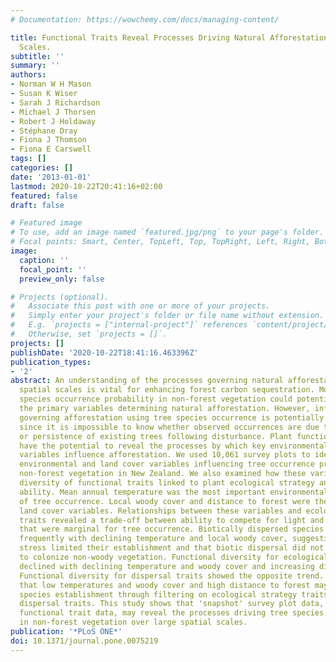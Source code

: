 ```yaml
---
# Documentation: https://wowchemy.com/docs/managing-content/

title: Functional Traits Reveal Processes Driving Natural Afforestation at Large Spatial
  Scales.
subtitle: ''
summary: ''
authors:
- Norman W H Mason
- Susan K Wiser
- Sarah J Richardson
- Michael J Thorsen
- Robert J Holdaway
- Stéphane Dray
- Fiona J Thomson
- Fiona E Carswell
tags: []
categories: []
date: '2013-01-01'
lastmod: 2020-10-22T20:41:16+02:00
featured: false
draft: false

# Featured image
# To use, add an image named `featured.jpg/png` to your page's folder.
# Focal points: Smart, Center, TopLeft, Top, TopRight, Left, Right, BottomLeft, Bottom, BottomRight.
image:
  caption: ''
  focal_point: ''
  preview_only: false

# Projects (optional).
#   Associate this post with one or more of your projects.
#   Simply enter your project's folder or file name without extension.
#   E.g. `projects = ["internal-project"]` references `content/project/deep-learning/index.md`.
#   Otherwise, set `projects = []`.
projects: []
publishDate: '2020-10-22T18:41:16.463396Z'
publication_types:
- '2'
abstract: An understanding of the processes governing natural afforestation over large
  spatial scales is vital for enhancing forest carbon sequestration. Models of tree
  species occurrence probability in non-forest vegetation could potentially identify
  the primary variables determining natural afforestation. However, inferring processes
  governing afforestation using tree species occurrence is potentially problematic,
  since it is impossible to know whether observed occurrences are due to recruitment
  or persistence of existing trees following disturbance. Plant functional traits
  have the potential to reveal the processes by which key environmental and land cover
  variables influence afforestation. We used 10,061 survey plots to identify the primary
  environmental and land cover variables influencing tree occurrence probability in
  non-forest vegetation in New Zealand. We also examined how these variables influenced
  diversity of functional traits linked to plant ecological strategy and dispersal
  ability. Mean annual temperature was the most important environmental predictor
  of tree occurrence. Local woody cover and distance to forest were the most important
  land cover variables. Relationships between these variables and ecological strategy
  traits revealed a trade-off between ability to compete for light and colonize sites
  that were marginal for tree occurrence. Biotically dispersed species occurred less
  frequently with declining temperature and local woody cover, suggesting that abiotic
  stress limited their establishment and that biotic dispersal did not increase ability
  to colonize non-woody vegetation. Functional diversity for ecological strategy traits
  declined with declining temperature and woody cover and increasing distance to forest.
  Functional diversity for dispersal traits showed the opposite trend. This suggests
  that low temperatures and woody cover and high distance to forest may limit tree
  species establishment through filtering on ecological strategy traits, but not on
  dispersal traits. This study shows that 'snapshot' survey plot data, combined with
  functional trait data, may reveal the processes driving tree species establishment
  in non-forest vegetation over large spatial scales.
publication: '*PLoS ONE*'
doi: 10.1371/journal.pone.0075219
---
```

